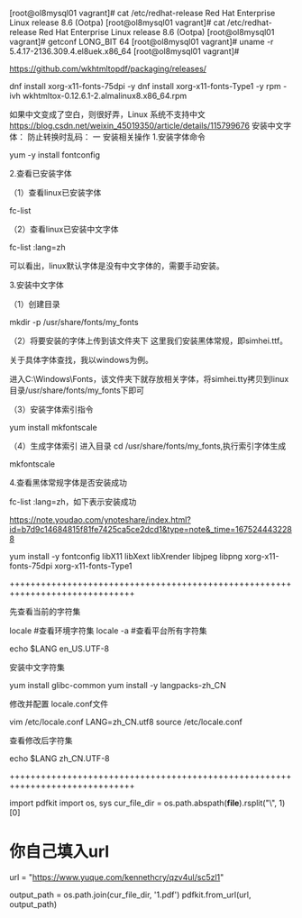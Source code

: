 
[root@ol8mysql01 vagrant]# cat /etc/redhat-release 
Red Hat Enterprise Linux release 8.6 (Ootpa)
[root@ol8mysql01 vagrant]# cat /etc/redhat-release
Red Hat Enterprise Linux release 8.6 (Ootpa)
[root@ol8mysql01 vagrant]# getconf LONG_BIT 
64
[root@ol8mysql01 vagrant]# uname -r
5.4.17-2136.309.4.el8uek.x86_64
[root@ol8mysql01 vagrant]# 

https://github.com/wkhtmltopdf/packaging/releases/

dnf install xorg-x11-fonts-75dpi -y
dnf install xorg-x11-fonts-Type1 -y
rpm -ivh wkhtmltox-0.12.6.1-2.almalinux8.x86_64.rpm 


如果中文变成了空白，则很好弄，Linux 系统不支持中文
https://blog.csdn.net/weixin_45019350/article/details/115799676
安装中文字体：
防止转换时乱码：
一 安装相关操作
1.安装字体命令

yum -y install fontconfig

2.查看已安装字体

（1）查看linux已安装字体

fc-list

（2）查看linux已安装中文字体

fc-list :lang=zh


可以看出，linux默认字体是没有中文字体的，需要手动安装。

3.安装中文字体

（1）创建目录

mkdir -p /usr/share/fonts/my_fonts

（2）将要安装的字体上传到该文件夹下
这里我们安装黑体常规，即simhei.ttf。

关于具体字体查找，我以windows为例。

进入C:\Windows\Fonts，该文件夹下就存放相关字体，将simhei.tty拷贝到linux 目录/usr/share/fonts/my_fonts下即可


（3）安装字体索引指令

   yum install mkfontscale

（4）生成字体索引
  进入目录 cd  /usr/share/fonts/my_fonts,执行索引字体生成

   mkfontscale

4.查看黑体常规字体是否安装成功

fc-list :lang=zh，如下表示安装成功

https://note.youdao.com/ynoteshare/index.html?id=b7d9c14684815f81fe7425ca5ce2dcd1&type=note&_time=1675244432288

yum install -y fontconfig libX11 libXext libXrender libjpeg libpng xorg-x11-fonts-75dpi xorg-x11-fonts-Type1

++++++++++++++++++++++++++++++++++++++++++++++++++++++++++++++++++++++++++++++

先查看当前的字符集

locale #查看环境字符集
locale -a #查看平台所有字符集

echo $LANG
en_US.UTF-8

安装中文字符集

 yum install glibc-common
 yum install -y langpacks-zh_CN

修改并配置 locale.conf文件

 vim /etc/locale.conf 
 LANG=zh_CN.utf8
 source /etc/locale.conf

查看修改后字符集

echo $LANG
zh_CN.UTF-8

++++++++++++++++++++++++++++++++++++++++++++++++++++++++++++++++++++++++++++++





import pdfkit
import os, sys
cur_file_dir = os.path.abspath(__file__).rsplit("\\", 1)[0]

# 你自己填入url
url = "https://www.yuque.com/kennethcry/qzv4ul/sc5zl1"

output_path = os.path.join(cur_file_dir, '1.pdf')
pdfkit.from_url(url, output_path)
